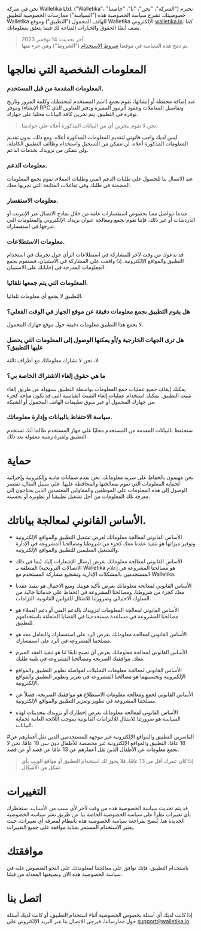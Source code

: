 نحن في شركة Walletika Ltd. ("Walletika"، "الشركة"، "نحن"، "نا"، "خاصتنا") نحترم خصوصيتك. تشرح سياسة الخصوصية هذه ("السياسة") ممارسات الخصوصية لتطبيق Walletika للهاتف المحمول ("التطبيق") وموقع Walletika الإلكتروني [walletika.io](https://walletika.io). كما يصف أيضًا الحقوق والخيارات المتاحة لك فيما يتعلق بمعلوماتك.

> آخر تحديث: 14 نوفمبر 2023.\
> تم دمج هذه السياسة في موقعنا [شروط الاستخدام](https://walletika.io/documents/user-agreement/terms-of-use) ("الشروط") وهي جزء منها.

# المعلومات الشخصية التي نعالجها
### المعلومات المقدمة من قبل المستخدم.
عند إضافة محفظة أو إنشائها، نقوم بجمع (اسم المستخدم لمحفظتك وكلمة المرور وتاريخ الإنشاء) وموفر RPC وتفاصيل المعاملات وعقود الرموز المميزة ودفتر العناوين الذي توفره في التطبيق. يتم تخزين كافة البيانات محليا على جهازك.

> نحن لا نقوم بتخزين أي من البيانات المذكورة أعلاه على خوادمنا.

ليس لديك واجب قانوني لتقديم المعلومات المذكورة أعلاه. ومع ذلك، بدون تقديم المعلومات المذكورة أعلاه، لن تتمكن من التسجيل واستخدام وظائف التطبيق الكاملة، ولن نتمكن من تزويدك بخدمات الدعم.

### معلومات الدعم.
عند الاتصال بنا للحصول على طلبات الدعم الفني وطلبات العملاء، نقوم بجمع المعلومات المضمنة في طلبك وفي تفاعلات المتابعة التي نجريها معك.

### معلومات الاستفسار.
عندما تتواصل معنا بخصوص استفسارات عامة من خلال نماذج الاتصال عبر الإنترنت أو الدردشات أو غير ذلك، فإننا نقوم بجمع ومعالجة عنوان بريدك الإلكتروني والمعلومات التي تدرجها في استفسارك.

### معلومات الاستطلاعات.
قد ندعوك من وقت لآخر للمشاركة في استطلاعات الرأي حول تجربتك في استخدام التطبيق والمواقع الإلكترونية. إذا وافقت على المشاركة في الاستبيان، فسنقوم بجمع المعلومات المدرجة في إجاباتك على الاستبيان.


### المعلومات التي يتم جمعها تلقائيا.
التطبيق لا يجمع أي معلومات تلقائيا.


### هل يقوم التطبيق بجمع معلومات دقيقة عن موقع الجهاز في الوقت الفعلي؟
لا يجمع هذا التطبيق معلومات دقيقة حول موقع جهازك المحمول.


### هل ترى الجهات الخارجية و/أو يمكنها الوصول إلى المعلومات التي يحصل عليها التطبيق؟
لا، نحن لا نشارك معلوماتك مع أطراف ثالثة.


### ما هي حقوق إلغاء الاشتراك الخاصة بي؟
يمكنك إيقاف جميع عمليات جمع المعلومات بواسطة التطبيق بسهولة عن طريق إلغاء تثبيت التطبيق. يمكنك استخدام عمليات إلغاء التثبيت القياسية التي قد تكون متاحة كجزء من جهازك المحمول أو عبر سوق تطبيقات الهاتف المحمول أو الشبكة.


### سياسة الاحتفاظ بالبيانات وإدارة معلوماتك.
سنحتفظ بالبيانات المقدمة من المستخدم محليًا على جهاز المستخدم طالما أنك تستخدم التطبيق ولفترة زمنية معقولة بعد ذلك.


# حماية
نحن مهتمون بالحفاظ على سرية معلوماتك. نحن نقدم ضمانات مادية وإلكترونية وإجرائية لحماية المعلومات التي نقوم بمعالجتها والمحافظة عليها. على سبيل المثال، نقتصر الوصول إلى هذه المعلومات على الموظفين والمقاولين المعتمدين الذين يحتاجون إلى معرفة تلك المعلومات من أجل تشغيل تطبيقنا أو تطويره أو تحسينه.


# الأساس القانوني لمعالجة بياناتك.
- الأساس القانوني لمعالجة معلوماتك لغرض تشغيل التطبيق والمواقع الإلكترونية وتوفير ميزاتها هو تنفيذ عقدنا معك كجزء من شروطنا ومصالحنا المشروعة في الإدارة والتشغيل السليمين للتطبيق والمواقع الإلكترونية.

- الأساس القانوني لمعالجة معلوماتك بغرض إرسال الإشعارات إليك (بما في ذلك الاتصالات الترويجية) المتعلقة بـ Walletika هو مصالحنا المشروعة في إعلام المستخدمين بالمشكلات الإدارية وتشجيع مشاركة المستخدم مع Walletika.

- الأساس القانوني لمعالجة معلوماتك بغرض تأكيد هويتك ومنع الاحتيال هو تنفيذ عقدنا معك كجزء من شروطنا، ومصالحنا المشروعة في الحفاظ على خدماتنا خالية من السلوك الاحتيالي وضرورتنا للامتثال للقوانين القانونية. التزامات.

- الأساس القانوني لمعالجة المعلومات لتزويدك بالدعم الفني أو دعم العملاء هو مصالحنا المشروعة في مساعدة مستخدمينا في القضايا المتعلقة باستخدامهم للتطبيق.

- الأساس القانوني لمعالجة معلوماتك بغرض الرد على استفسارك والتعامل معه هو مصلحتنا المشروعة في الرد على استفسارك.

- الأساس القانوني لمعالجة معلوماتك بغرض أن تصبح تابعًا لنا هو تنفيذ العقد المبرم معك. موافقتك الصريحة ومصالحنا المشروعة في تلبية طلبك.

- الأساس القانوني لمعالجة معلومات التحليلات لمواصلة تطوير التطبيق والمواقع الإلكترونية وتحسينهما هو مصالحنا المشروعة في تعزيز وتطوير التطبيق والمواقع الإلكترونية.

- الأساس القانوني لجمع ومعالجة معلومات الاستطلاع هو موافقتك الصريحة، فضلاً عن مصلحتنا المشروعة في تطوير وتعزيز التطبيق والمواقع الإلكترونية.

- الأساس القانوني لمعالجة معلوماتك بغرض إخطارك أو تزويدك بتحديثات لهذه السياسة هو ضرورتنا للامتثال للالتزامات القانونية بموجب اللائحة العامة لحماية البيانات.


#القاصرين
التطبيق والمواقع الإلكترونية غير موجهة للمستخدمين الذين تقل أعمارهم عن 18 عامًا.
التطبيق والمواقع الإلكترونية غير مخصصة للأطفال دون سن 18 عامًا. نحن لا نجمع معلومات عن الأطفال الذين تقل أعمارهم عن 13 عامًا عن قصد أو عن قصد.

> إذا كان عمرك أقل من 13 عامًا، فلا يجوز لك استخدام التطبيق أو مواقع الويب بأي شكل من الأشكال.


# التغييرات
قد يتم تحديث سياسة الخصوصية هذه من وقت لآخر لأي سبب من الأسباب. سنخطرك بأي تغييرات تطرأ على سياسة الخصوصية الخاصة بنا عن طريق نشر سياسة الخصوصية الجديدة هنا. يُنصح بمراجعة سياسة الخصوصية هذه بانتظام لمعرفة أي تغييرات، حيث يعتبر الاستخدام المستمر بمثابة موافقة على جميع التغييرات.


# موافقتك
باستخدام التطبيق، فإنك توافق على معالجتنا لمعلوماتك على النحو المنصوص عليه في سياسة الخصوصية هذه الآن وبصيغتها المعدلة من قبلنا.


# اتصل بنا
إذا كانت لديك أي أسئلة بخصوص الخصوصية أثناء استخدام التطبيق، أو كانت لديك أسئلة حول ممارساتنا، فيرجى الاتصال بنا عبر البريد الإلكتروني على [support@walletika.io](support@walletika.io).